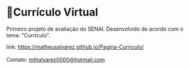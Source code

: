 # 📄Currículo Virtual
Primeiro projeto de avaliação do SENAI. Desenvolvido de acordo com o tema: "Currículo".  

link: https://matheusalvarez.github.io/Pagina-Curriculo/ <br><br>
Contato: mthalvarez0000@hotmail.com
